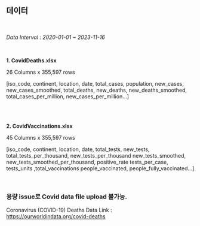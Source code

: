 ## 데이터

<br/>

*Data Interval : 2020-01-01 ~ 2023-11-16*

<br/>


**1. CovidDeaths.xlsx**

26 Columns x 355,597 rows

[iso_code, continent, location, date, total_cases, population, new_cases, new_cases_smoothed, total_deaths, new_deaths, new_deaths_smoothed, total_cases_per_million, new_cases_per_million...]

<br/>

<br/>


**2. CovidVaccinations.xlsx**

45 Columns x 355,597 rows

[iso_code, continent, location, date, total_tests, new_tests, total_tests_per_thousand, new_tests_per_thousand new_tests_smoothed, new_tests_smoothed_per_thousand, positive_rate tests_per_case, tests_units ,total_vaccinations people_vaccinated, people_fully_vaccinated...]

<br/>

### 용량 issue로 Covid data file upload 불가능. 

Coronavirus (COVID-19) Deaths Data Link : https://ourworldindata.org/covid-deaths

